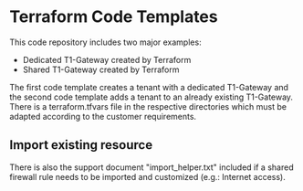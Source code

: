 # Terraform Code Templates
This code repository includes two major examples:

* Dedicated T1-Gateway created by Terraform
* Shared T1-Gateway created by Terraform

The first code template creates a tenant with a dedicated T1-Gateway and the second code template adds a tenant to an already existing T1-Gateway. There is a terraform.tfvars file in the respective directories which must be adapted according to the customer requirements.

## Import existing resource
There is also the support document "import_helper.txt" included if a shared firewall rule needs to be imported and customized (e.g.: Internet access).